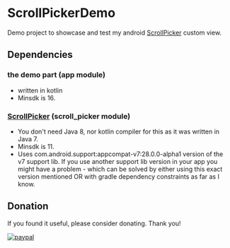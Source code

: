 # ScrollPickerDemo
Demo project to showcase and test my android [ScrollPicker](https://github.com/tomeeeS/ScrollPicker) custom view.

## Dependencies

### the demo part (app module)
* written in kotlin 
* Minsdk is 16.  

### [ScrollPicker](https://github.com/tomeeeS/ScrollPicker) (scroll_picker module)
* You don't need Java 8, nor kotlin compiler for this as it was written in Java 7.  
* Minsdk is 11.  
* Uses com.android.support:appcompat-v7:28.0.0-alpha1 version of the v7 support lib. If you use another support lib version in your app you might have a problem - which can be solved by either using this exact version mentioned OR with gradle dependency constraints as far as I know.

## Donation
If you found it useful, please consider donating. Thank you!  

[![paypal](https://www.paypalobjects.com/en_US/i/btn/btn_donateCC_LG.gif)](https://www.paypal.com/cgi-bin/webscr?cmd=_s-xclick&hosted_button_id=6B7WYZW78DBS2)
